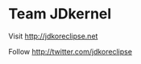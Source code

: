 Team JDkernel
===========

Visit http://jdkoreclipse.net 

Follow http://twitter.com/jdkoreclipse


